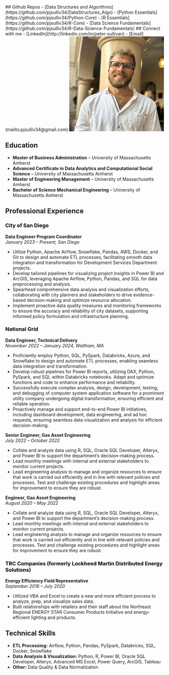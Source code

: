 <title>Peter Sullivan</title>
## Github Repos
- [Data Structures and Algorithms](https://github.com/pjsulliv34/DataStructures_Algo)
- [Python Essentials](https://github.com/pjsulliv34/Python-Core)
- [R Essentials](https://github.com/pjsulliv34/R-Core)
- [Data Science Fundamentals](https://github.com/pjsulliv34/R-Data-Science-Fundamentals)
## Connect with me
- [LinkedIn](http://linkedin.com/in/peter-sullivan)
- [Email](mailto:pjsulliv34@gmail.com)

<img src="bio_pic.jpg"  width="300" height="300">
<link rel="stylesheet" href="{{ 'custom.css' | (http://linkedin.com/in/peter-sullivan) }}">

## Education
- **Master of Business Administration** – University of Massachusetts Amherst  
- **Advanced Certificate in Data Analytics and Computational Social Science** – University of Massachusetts Amherst  
- **Master of Engineering Management** – University of Massachusetts Amherst  
- **Bachelor of Science Mechanical Engineering** – University of Massachusetts Amherst  

## Professional Experience

### <span style="color:black">City of San Diego</span>
**Data Engineer Program Coordinator**  
*January 2023 – Present, San Diego*  
- Utilize Python, Apache Airflow, Snowflake, Pandas, AWS, Docker, and Git to design and automate ETL processes, facilitating smooth data integration and transformation for Development Services Department projects.
- Develop tailored pipelines for visualizing project insights in Power BI and ArcGIS, leveraging Apache Airflow, Python, Pandas, and SQL for data preprocessing and analysis.
- Spearhead comprehensive data analysis and visualization efforts, collaborating with city planners and stakeholders to drive evidence-based decision-making and optimize resource allocation.
- Implement proactive data quality measures and monitoring frameworks to ensure the accuracy and reliability of city datasets, supporting informed policy formulation and infrastructure planning.

### <span style="color:black">National Grid</span>
**Data Engineer, Technical Delivery**  
*November 2022 – January 2024, Waltham, MA*  
- Proficiently employ Python, SQL, PySpark, Databricks, Azure, and Snowflake to design and automate ETL processes, enabling seamless data integration and transformation.
- Develop robust pipelines for Power BI reports, utilizing DAX, Python, PySpark, and SQL within Databricks notebooks. Adapt and optimize functions and code to enhance performance and reliability.
- Successfully execute complex analysis, design, development, testing, and debugging of computer system application software for a prominent utility company undergoing digital transformation, ensuring efficient and reliable operation.
- Proactively manage and support end-to-end Power BI initiatives, including dashboard development, data engineering, and ad hoc requests, ensuring seamless data visualization and analysis for efficient decision-making.

**Senior Engineer, Gas Asset Engineering**  
*July 2022 – October 2022*  
- Collate and analyze data using R, SQL, Oracle SQL Developer, Alteryx, and Power BI to support the department’s decision-making process.
- Lead monthly meetings with internal and external stakeholders to monitor current projects.
- Lead engineering analysis to manage and organize resources to ensure that work is carried out efficiently and in line with relevant policies and processes. Test and challenge existing procedures and highlight areas for improvement to ensure they are robust.

**Engineer, Gas Asset Engineering**  
*August 2020 – May 2022*  
- Collate and analyze data using R, SQL, Oracle SQL Developer, Alteryx, and Power BI to support the department’s decision-making process.
- Lead monthly meetings with internal and external stakeholders to monitor current projects.
- Lead engineering analysis to manage and organize resources to ensure that work is carried out efficiently and in line with relevant policies and processes. Test and challenge existing procedures and highlight areas for improvement to ensure they are robust.

### <span style="color:black">TRC Companies (formerly Lockheed Martin Distributed Energy Solutions)</span>
**Energy Efficiency Field Representative**  
*September 2016 – July 2020*  
- Utilized VBA and Excel to create a new and more efficient process to analyze, prep, and visualize sales data.
- Built relationships with retailers and their staff about the Northeast Regional ENERGY STAR Consumer Products Initiative and energy-efficient lighting and products.

## Technical Skills
- **ETL Processing:** Airflow, Python, Pandas, PySpark, Databricks, SQL, Docker, Snowflake
- **Data Analysis & Visualization:** Python, R, Power BI, Oracle SQL Developer, Alteryx, Advanced MS Excel, Power Query, ArcGIS, Tableau
- **Other:** Data Quality & Data Normalization
